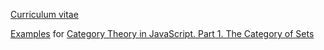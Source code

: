 [Curriculum vitae](https://aresekb.github.io/cv.html)

[Examples](https://aresekb.github.io/categoricaljs/Set.html) for [Category Theory in JavaScript. Part 1. The Category of Sets](https://habrahabr.ru/company/cit/blog/313254/)
